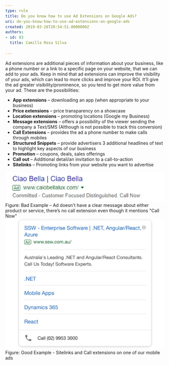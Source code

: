 ```yaml
---
type: rule
title: Do you know how to use Ad Extensions on Google Ads?
uri: do-you-know-how-to-use-ad-extensions-on-google-ads
created: 2019-03-26T20:54:51.0000000Z
authors:
- id: 83
  title: Camilla Rosa Silva

---
```


 
Ad extensions are additional pieces of information about your business, like a phone number or a link to a specific page on your website, that we can add to your ads. Keep in mind that ad extensions can improve the visibility of your ads, which can lead to more clicks and improve your ROI. It’ll give the ad greater visibility/prominence, so you tend to get more value from your ad. These are the possibilities:
 
- **App extensions** – downloading an app (when appropriate to your business)
- **Price extensions** – price transparency on a showcase
- **Location extensions** – promoting locations (Google my Business)
- **Message extensions** – offers a possibility of the viewer sending the company a Text/SMS (Although is not possible to track this conversion)
- **Call Extensions** – provides the ad a phone number to make calls through mobiles
- **Structured Snippets** – provide advertisers 3 additional headlines of text to highlight key aspects of our business
- **Promotion** – coupons, deals, sales offerings
- **Call out** – Additional detail/an invitation to a call-to-action
- **Sitelinks** – Promoting links from your website you want to advertise

![google-ad-no-ad-extension.jpg](google-ad-no-ad-extension.jpg)Figure: Bad Example – Ad doesn't have a clear message about either product or service, there’s no call extension even though it mentions "Call Now"​
![google-ad-extension.jpg](google-ad-extension.jpg)​
Figure: Good Example - Sitelinks and Call extensions on one of our mobile ads​​  
